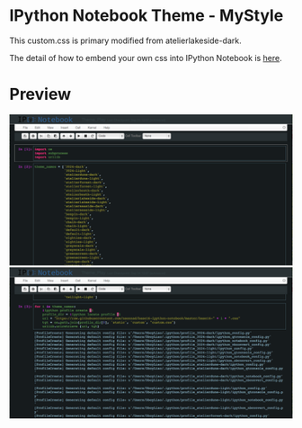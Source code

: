 # IPython Notebook Theme - MyStyle

This custom.css is primary modified from atelierlakeside-dark.

The detail of how to embend your own css into IPython Notebook is [here](http://www.damian.oquanta.info/posts/48-themes-for-your-ipython-notebook.html). 

# Preview

![theme1](https://raw.githubusercontent.com/dboyliao/ipython_notebook_theme/master/ThemeLook1.png)
![theme2](https://raw.githubusercontent.com/dboyliao/ipython_notebook_theme/master/ThemeLook2.png)